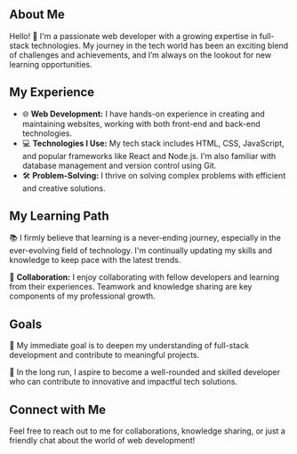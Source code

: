 <h2>About Me</h2>
<p>Hello! 👋 I'm a passionate web developer with a growing expertise in full-stack technologies. My journey in the tech world has been an exciting blend of challenges and achievements, and I’m always on the lookout for new learning opportunities.</p>

<h2>My Experience</h2>
<ul>
  <li>🌐 <strong>Web Development:</strong> I have hands-on experience in creating and maintaining websites, working with both front-end and back-end technologies.</li>
  <li>💻 <strong>Technologies I Use:</strong> My tech stack includes HTML, CSS, JavaScript, and popular frameworks like React and Node.js. I'm also familiar with database management and version control using Git.</li>
  <li>🛠️ <strong>Problem-Solving:</strong> I thrive on solving complex problems with efficient and creative solutions.</li>
</ul>

<h2>My Learning Path</h2>
<p>📚 I firmly believe that learning is a never-ending journey, especially in the ever-evolving field of technology. I'm continually updating my skills and knowledge to keep pace with the latest trends.</p>
<p>🤝 <strong>Collaboration:</strong> I enjoy collaborating with fellow developers and learning from their experiences. Teamwork and knowledge sharing are key components of my professional growth.</p>

<h2>Goals</h2>
<p>🚀 My immediate goal is to deepen my understanding of full-stack development and contribute to meaningful projects.</p>
<p>🌟 In the long run, I aspire to become a well-rounded and skilled developer who can contribute to innovative and impactful tech solutions.</p>

<h2>Connect with Me</h2>
<p>Feel free to reach out to me for collaborations, knowledge sharing, or just a friendly chat about the world of web development!</p>
